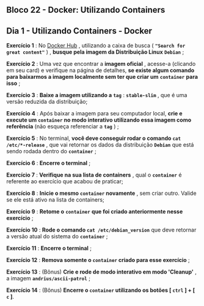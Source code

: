 ## Bloco 22 - Docker: Utilizando Containers
## Dia 1 - Utilizando Containers - Docker

**Exercício 1** : No [Docker Hub](https://hub.docker.com/search?q=&type=image) , utilizando a caixa de busca ( **`"Search for great content"`** ) , **busque pela imagem da Distribuição Linux** **`Debian`** ;

**Exercício 2** : Uma vez que encontrar a **imagem oficial** , acesse-a (clicando em seu card) e verifique na página de detalhes, **se existe algum comando para baixarmos a imagem localmente sem ter que criar um** **`container`** **para isso** ;

**Exercício 3** : **Baixe a imagem utilizando a** **`tag`** : **`stable-slim`** , que é uma versão reduzida da distribuição;

**Exercício 4** : Após baixar a imagem para seu computador local, **crie e execute um `container` no modo interativo utilizando essa imagem como referência** (não esqueça referenciar a **`tag`** ) ;

**Exercício 5** : No terminal, **você deve conseguir rodar o comando `cat /etc/*-release`** , que vai retornar os dados da distribuição **`Debian`** que está sendo rodada dentro do **`container`** ;

**Exercício 6** : **Encerre o terminal** ;

**Exercício 7** : **Verifique na sua lista de containers** , qual o **`container`** é referente ao exercício que acabou de praticar;

**Exercício 8** : **Inicie o mesmo `container` novamente** , sem criar outro. Valide se ele está ativo na lista de containers;

**Exercício 9** : **Retome o** **`container`** **que foi criado anteriormente nesse exercício** ;

**Exercício 10** : **Rode o comando `cat /etc/debian_version`** que deve retornar a versão atual do sistema do **`container`** ;

**Exercício 11** : **Encerre o terminal** ;

**Exercício 12** : **Remova somente o `container` criado para esse exercício** ;

**Exercício 13** : (Bônus) **Crie e rode de modo interativo em modo 'Cleanup'** , a imagem **`andrius/ascii-patrol`** ;

**Exercício 14** : (Bônus) **Encerre o `container` utilizando os botões [ `ctrl` ] + [ `c` ]**.